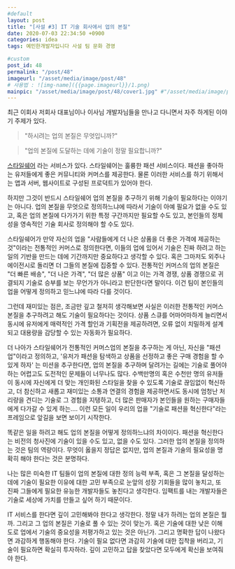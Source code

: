 ```yaml
---
#default
layout: post
title: "[사설 #3] IT 기술 회사에서 업의 본질"
date: 2020-07-03 22:34:50 +0900
categories: idea
tags: 예민한개발자입니다 사설 팀 문화 경영 

#custom
post_id: 48
permalink: "/post/48"
imageurl: "/asset/media/image/post/48"
# 사용법 : ![img-name]({{page.imageurl}}/1.png)
mainpic: "/asset/media/image/post/48/cover1.jpg" #"/asset/media/image/post/31/5.png"
---
```



최근 이회사 저회사 대표님이나 이사님 개발자님들을 만나고 다니면서 자주 하게된 이야기 주제가 있다.

> "하시려는 업의 본질은 무엇입니까?"

> "업의 본질에 도달하는 데에 기술이 정말 필요합니까?"

[스타일쉐어](https://apps.apple.com/kr/app/%EC%8A%A4%ED%83%80%EC%9D%BC%EC%89%90%EC%96%B4/id458165974) 라는 서비스가 있다. 스타일쉐어는 훌륭한 패션 서비스이다. 패션을 좋아하는 유저들에게 좋은 커뮤니티와 커머스를 제공한다. 물론 이러한 서비스를 하기 위해서는 앱과 서버, 웹사이트로 구성된 프로덕트가 있어야 한다.

하지만 그것이 반드시 스타일쉐어 업의 본질을 추구하기 위해 기술이 필요하다는 이야기는 아니다. 업의 본질을 무엇으로 정의하느냐에 따라서 기술이 아예 필요가 없을 수도 있고, 혹은 업의 본질에 다가가기 위한 특정 구간까지만 필요할 수도 있고, 본인들의 정체성을 영속적인 기술 회사로 정의해야 할 수도 있다.

스타일쉐어가 만약 자신의 업을 "사람들에게 더 나은 상품을 더 좋은 가격에 제공하는 것"이라는 전통적인 커머스로 정의한다면, 이들의 업에 있어서 기술은 진짜 하려고 하는 일의 기반을 만드는 데에 기간까지만 중요하다고 생각할 수 있다. 혹은 그마저도 외주나 에이전시로 돌리면 더 그들의 본질에 집중할 수 있다. 전통적인 커머스의 업의 본질은 "더 빠른 배송", "더 나은 가격", "더 많은 상품" 이고 이는 가격 경쟁, 상품 경쟁으로 귀결되지 기술로 승부를 보는 무언가가 아니라고 판단한다면 말이다. 이건 팀이 본인들의 업을 어떻게 정의하고 믿느냐에 따라 다를 것이다.

그런데 재미있는 점은, 조금만 깊고 철저히 생각해보면 사실은 이러한 전통적인 커머스 본질을 추구하려고 해도 기술이 필요하다는 것이다. 상품 스큐를 어마어마하게 늘리면서 동시에 유저에게 매력적인 가격 할인과 기획전을 제공하려면, 오류 없이 치밀하게 설계되고 대용량을 감당할 수 있는 자동화가 필요하다.

더 나아가 스타일쉐어가 전통적인 커머스업의 본질을 추구하는 게 아닌, 자신을 "패션업"이라고 정의하고, '유저가 패션을 탐색하고 상품을 선정하고 좋은 구매 경험을 할 수 있게 하자' 는 미션을 추구한다면, 업의 본질을 추구하며 달려가는 길에는 기술로 풀어야 하는 어렵고도 도전적인 문제들이 너무나도 많다. 수백만명의 혹은 수천만 명의 유저들이 동시에 자신에게 더 맞는 개인화된 스타일을 찾을 수 있도록 기술로 끊임없이 혁신하고, 더 참신하고 새롭고 재미있는 소통과 연결의 경험을 제공하면서도 동시에 엄청난 처리량을 견디는 기술로 그 경험을 지탱하고, 더 많은 판매자가 본인들을 원하는 구매자들에게 다가갈 수 있게 하는…. 이런 모든 일이 우리의 업을 "기술로 패션을 혁신한다"라는 프레임으로 앞길을 보면 보이기 시작한다.

똑같은 일을 하려고 해도 업의 본질을 어떻게 정의하느냐의 차이이다. 패션을 혁신한다는 비전의 청사진에 기술이 있을 수도 있고, 없을 수도 있다. 그러한 업의 본질을 정의하는 것은 팀의 역량이다. 무엇이 옳을지 정답은 없지만, 업의 본질과 기술의 필요성을 명확히 해야 한다는 것은 분명하다.

나는 많은 미숙한 IT 팀들이 업의 본질에 대한 정의 능력 부족, 혹은 그 본질을 달성하는 데에 기술이 필요한 이유에 대한 고민 부족으로 눈앞의 성장 기회들을 많이 놓치고, 또 진짜 그들에게 필요한 유능한 개발자들도 놓친다고 생각한다. 임팩트를 내는 개발자들은 기술로 세상에 가치를 만들고 싶어 하기 때문이다.

IT 서비스를 한다면 깊이 고민해봐야 한다고 생각한다. 정말 내가 하려는 업의 본질은 뭘까. 그리고 그 업의 본질은 기술로 풀 수 있는 것이 맞는가. 혹은 기술에 대한 낮은 이해도로 업에서 기술의 중요성을 저평가하고 있는 것은 아닌가. 그리고 명확한 답이 나왔다면 과감하게 행동해야 한다. 기술이 필요 없다면 과감히 기술에 대한 집착을 버리고, 기술이 필요하면 확실히 투자하라. 깊이 고민하고 답을 찾았다면 모두에게 확신을 보여줘야 한다.

